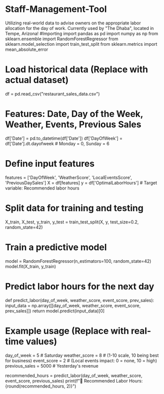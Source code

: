# Staff-Management-Tool
Utilizing real-world data to advise owners on the appropriate labor allocation for the day of work. Currently used by "The Dhaba", located in Tempe, Arizona!
#Importing
import pandas as pd
import numpy as np
from sklearn.ensemble import RandomForestRegressor
from sklearn.model_selection import train_test_split
from sklearn.metrics import mean_absolute_error

# Load historical data (Replace with actual dataset)
df = pd.read_csv("restaurant_sales_data.csv")

# Features: Date, Day of the Week, Weather, Events, Previous Sales
df['Date'] = pd.to_datetime(df['Date'])
df['DayOfWeek'] = df['Date'].dt.dayofweek  # Monday = 0, Sunday = 6

# Define input features
features = ['DayOfWeek', 'WeatherScore', 'LocalEventsScore', 'PreviousDaySales']
X = df[features]
y = df['OptimalLaborHours']  # Target variable: Recommended labor hours

# Split data for training and testing
X_train, X_test, y_train, y_test = train_test_split(X, y, test_size=0.2, random_state=42)

# Train a predictive model
model = RandomForestRegressor(n_estimators=100, random_state=42)
model.fit(X_train, y_train)

# Predict labor hours for the next day
def predict_labor(day_of_week, weather_score, event_score, prev_sales):
    input_data = np.array([[day_of_week, weather_score, event_score, prev_sales]])
    return model.predict(input_data)[0]

# Example usage (Replace with real-time values)
day_of_week = 5  # Saturday
weather_score = 8  # (1-10 scale, 10 being best for business)
event_score = 2  # (Local events impact: 0 = none, 10 = high)
previous_sales = 5000  # Yesterday's revenue

recommended_hours = predict_labor(day_of_week, weather_score, event_score, previous_sales)
print(f"🔹 Recommended Labor Hours: {round(recommended_hours, 2)}")
